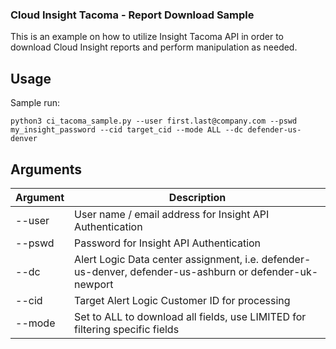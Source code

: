 ### Cloud Insight Tacoma - Report Download Sample

This is an example on how to utilize Insight Tacoma API in order to download Cloud Insight reports and perform manipulation as needed.

## Usage
Sample run:
```
python3 ci_tacoma_sample.py --user first.last@company.com --pswd my_insight_password --cid target_cid --mode ALL --dc defender-us-denver
```

## Arguments
| Argument | Description |
| ------------- |-------------|
| --user | User name / email address for Insight API Authentication |
| --pswd | Password for Insight API Authentication |
| --dc | Alert Logic Data center assignment, i.e. defender-us-denver, defender-us-ashburn or defender-uk-newport |
| --cid | Target Alert Logic Customer ID for processing |
| --mode | Set to ALL to download all fields, use LIMITED for filtering specific fields |

